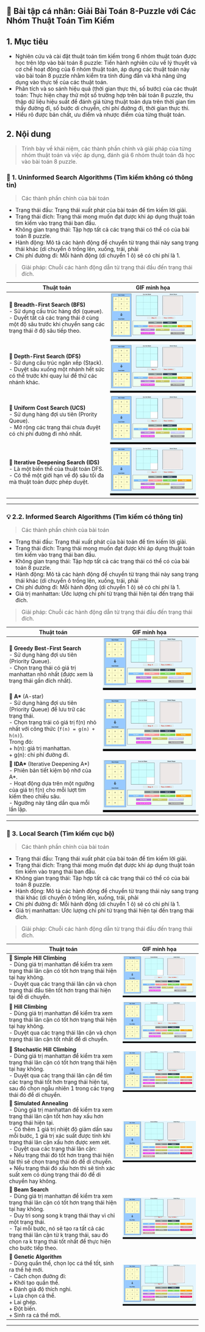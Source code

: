 ## 📁 Bài tập cá nhân: Giải Bài Toán 8-Puzzle với Các Nhóm Thuật Toán Tìm Kiếm

## 1. Mục tiêu
  * Nghiên cứu và cài đặt thuật toán tìm kiếm trong 6 nhóm thuật toán được học trên lớp vào bài toán 8 puzzle: Tiến hành nghiên cứu về lý thuyết và cơ chế hoạt động của 6 nhóm thuật toán, áp dụng các thuật toán này vào bài toán 8 puzzle nhằm kiểm tra tính đúng đắn và khả năng ứng dụng vào thực tế của các thuật toán.
  * Phân tích và so sánh hiệu quả (thời gian thực thi, số bước) của các thuật toán: Thực hiện chạy thử một số trường hợp trên bài toán 8 puzzle, thu thập dữ liệu hiệu suất để đánh giá từng thuật toán dựa trên thời gian tìm thấy đường đi, số bước di chuyển, chi phí đường đi, thời gian thực thi.
  * Hiểu rõ được bản chất, ưu điểm và nhược điểm của từng thuật toán.
## 2. Nội dung
> Trình bày về khái niệm, các thành phần chính và giải pháp của từng nhóm thuật toán và việc áp dụng, đánh giá 6 nhóm thuật toán đã học vào bài toán 8 puzzle.
### 🧠 1. Uninformed Search Algorithms (Tìm kiếm không có thông tin)

> Các thành phần chính của bài toán
  * Trạng thái đầu: Trạng thái xuất phát của bài toán để tìm kiếm lời giải.
  * Trạng thái đích: Trạng thái mong muốn đạt được khi áp dụng thuật toán tìm kiếm vào trạng thái ban đầu.
  * Không gian trạng thái: Tập hợp tất cả các trạng thái có thể có của bài toán 8 puzzle.
  * Hành động: Mô tả các hành động để chuyển từ trạng thái này sang trạng thái khác (di chuyển ô trống lên, xuống, trái, phải
  * Chi phí đường đi: Mỗi hành động (di chuyển 1 ô) sẽ có chi phí là 1.
> Giải pháp: Chuỗi các hành động dẫn từ trạng thái đầu đến trạng thái đích.

| Thuật toán | GIF minh họa |
|------------|--------------|
| 🔸 **Breadth-First Search (BFS)**  <br> - Sử dụng cấu trúc hàng đợi (queue).<br> - Duyết tất cả các trạng thái ở cùng một độ sâu trước khi chuyển sang các trạng thái ở độ sâu tiếp theo. | ![BFS GIF](https://github.com/TranAnThien/Tri-Tue-Nhan-Tao/blob/main/Search%20Algorithm%20Gif/BFS.gif) |
| 🔸 **Depth-First Search (DFS)**<br> - Sử dụng cấu trúc ngăn xếp (Stack).<br> - Duyệt sâu xuống một nhánh hết sức có thể trước khi quay lui để thử các nhánh khác. | ![DFS GIF](https://github.com/TranAnThien/Tri-Tue-Nhan-Tao/blob/main/Search%20Algorithm%20Gif/DFS.gif) |
| 🔸 **Uniform Cost Search (UCS)**<br> - Sử dụng hàng đợi ưu tiên (Prority Queue).<br> - Mở rộng các trạng thái chưa đuyệt có chi phí đường đi nhỏ nhất. | ![UCS GIF](https://github.com/TranAnThien/Tri-Tue-Nhan-Tao/blob/main/Search%20Algorithm%20Gif/UCS.gif) |
| 🔸 **Iterative Deepening Search (IDS)**<br> - Là một biến thể của thuật toán DFS.<br> - Có thể một giới hạn về độ sâu tối đa mà thuật toán được phép duyệt. | ![IDS GIF](https://github.com/TranAnThien/Tri-Tue-Nhan-Tao/blob/main/Search%20Algorithm%20Gif/IDS.gif) |

---

### 💡 2.2. Informed Search Algorithms (Tìm kiếm có thông tin)

> Các thành phần chính của bài toán
  * Trạng thái đầu: Trạng thái xuất phát của bài toán để tìm kiếm lời giải.
  * Trạng thái đích: Trạng thái mong muốn đạt được khi áp dụng thuật toán tìm kiếm vào trạng thái ban đầu.
  * Không gian trạng thái: Tập hợp tất cả các trạng thái có thể có của bài toán 8 puzzle.
  * Hành động: Mô tả các hành động để chuyển từ trạng thái này sang trạng thái khác (di chuyển ô trống lên, xuống, trái, phải
  * Chi phí đường đi: Mỗi hành động (di chuyển 1 ô) sẽ có chi phí là 1.
  * Giá trị manhattan: Ước lượng chi phí từ trạng thái hiện tại đến trạng thái đích.
> Giải pháp: Chuỗi các hành động dẫn từ trạng thái đầu đến trạng thái đích.

| Thuật toán |   GIF minh họa   |
|------------|------------------|
| 🔸 **Greedy Best-First Search**<br> - Sử dụng hàng đợi ưu tiên (Priority Queue).<br> - Chọn trạng thái có giá trị manhattan nhỏ nhất (được xem là trạng thái gần đích nhất).| ![Greedy](https://github.com/TranAnThien/Tri-Tue-Nhan-Tao/blob/main/Search%20Algorithm%20Gif/Greedy.gif) |
| 🔸 **A\*** (A-star)<br> - Sử dụng hàng đợi ưu tiên (Priority Queue) để lưu trữ các trạng thái.<br> - Chọn trạng trái có giá trị f(n) nhỏ nhất với công thức (`f(n) = g(n) + h(n)`).<br> Trong đó:<br> + h(n): giá trị manhattan.<br> + g(n): chi phí đường đi. | ![A\*](https://github.com/TranAnThien/Tri-Tue-Nhan-Tao/blob/main/Search%20Algorithm%20Gif/A_Star.gif) |
| 🔸 **IDA\*** (Iterative Deepening A\*)<br> - Phiên bản tiết kiệm bộ nhớ của A\*.<br> - Hoạt động dựa trên một ngưỡng của giá trị f(n) cho mỗi lượt tìm kiếm theo chiều sâu.<br> - Ngưỡng này tăng dần qua mỗi lần lặp.  | ![IDA\*](https://github.com/TranAnThien/Tri-Tue-Nhan-Tao/blob/main/Search%20Algorithm%20Gif/IDA_Star.gif) |

---

### 🧬 3. Local Search (Tìm kiếm cục bộ)

> Các thành phần chính của bài toán
  * Trạng thái đầu: Trạng thái xuất phát của bài toán để tìm kiếm lời giải.
  * Trạng thái đích: Trạng thái mong muốn đạt được khi áp dụng thuật toán tìm kiếm vào trạng thái ban đầu.
  * Không gian trạng thái: Tập hợp tất cả các trạng thái có thể có của bài toán 8 puzzle.
  * Hành động: Mô tả các hành động để chuyển từ trạng thái này sang trạng thái khác (di chuyển ô trống lên, xuống, trái, phải
  * Chi phí đường đi: Mỗi hành động (di chuyển 1 ô) sẽ có chi phí là 1.
  * Giá trị manhattan: Ước lượng chi phí từ trạng thái hiện tại đến trạng thái đích.
> Giải pháp: Chuỗi các hành động dẫn từ trạng thái đầu đến trạng thái đích.

| Thuật toán | GIF minh họa |
|------------|--------------|
| 🔸 **Simple Hill Climbing**<br> - Dùng giá trị manhattan để kiểm tra xem trạng thái lân cận có tốt hơn trạng thái hiện tại hay không.<br> - Duyệt qua các trạng thái lân cận và chọn trạng thái đầu tiên tốt hơn trạng thái hiện tại để di chuyển. | ![Simple Hill Climbing](https://github.com/TranAnThien/Tri-Tue-Nhan-Tao/blob/main/Search%20Algorithm%20Gif/SimpleHillClimbing.gif) |
| 🔸 **Hill Climbing**<br> - Dùng giá trị manhattan để kiểm tra xem trạng thái lân cận có tốt hơn trạng thái hiện tại hay không.<br> - Duyệt qua các trạng thái lân cận và chọn trạng thái lân cận tốt nhất để di chuyển. | ![Hill Climbing](https://github.com/TranAnThien/Tri-Tue-Nhan-Tao/blob/main/Search%20Algorithm%20Gif/HillClimbing.gif) |
| 🔸 **Stochastic Hill Climbing**<br> - Dùng giá trị manhattan để kiểm tra xem trạng thái lân cận có tốt hơn trạng thái hiện tại hay không.<br> - Duyệt qua các trạng thái lân cận để tìm các trạng thái tốt hơn trạng thái hiện tại, sau đó chọn ngẫu nhiên 1 trong các trạng thái đó để di chuyển. | ![Stochastic Hill Climbing](https://github.com/TranAnThien/Tri-Tue-Nhan-Tao/blob/main/Search%20Algorithm%20Gif/StochasticHillClimbing.gif) |
| 🔸 **Simulated Annealing**<br> - Dùng giá trị manhattan để kiểm tra xem trạng thái lân cận tốt hơn hay xấu hơn trạng thái hiện tại.<br> - Có thêm 1 giá trị nhiệt độ giảm dần sau mỗi bước, 1 giá trị xác suất được tính khi trạng thái lân cận xấu hơn được xem xét.<br> - Duyệt qua các trạng thái lân cận:<br> + Nếu trạng thái đó tốt hơn trạng thái hiện tại thì sẽ chọn trang thái đó để di chuyển.<br> + Nếu trạng thái đó xấu hơn thì sẽ tính xác suất xem có dùng trạng thái đó để di chuyển hay không. | ![Simulated Annealing](https://github.com/TranAnThien/Tri-Tue-Nhan-Tao/blob/main/Search%20Algorithm%20Gif/SimulatedAnnealing.gif) |
| 🔸 **Beam Search**<br> - Dùng giá trị manhattan để kiểm tra xem trạng thái lân cận có tốt hơn trạng thái hiện tại hay không.<br> - Duy trì song song k trạng thái thay vì chỉ một trạng thái.<br> - Tại mỗi bước, nó sẽ tạo ra tất cả các trạng thái lân cận từ k trạng thái, sau đó chọn ra k trạng thái tốt nhất để thực hiện cho bước tiếp theo. | ![Beam Search](https://github.com/TranAnThien/Tri-Tue-Nhan-Tao/blob/main/Search%20Algorithm%20Gif/BeamSearch.gif) |
| 🔸 **Genetic Algorithm**<br> - Dùng quần thể, chọn lọc cá thể tốt, sinh ra thế hệ mới.<br> - Cách chọn đường đi:<br>  + Khởi tạo quần thể.<br>  + Đánh giá độ thích nghi.<br>  + Lựa chọn cá thể.<br>  + Lai ghép.<br>  + Đột biến.<br>  + Sinh ra cá thể mới. | ![Genetic Algorithm](https://github.com/TranAnThien/Tri-Tue-Nhan-Tao/blob/main/Search%20Algorithm%20Gif/Genetic.gif) |

---
